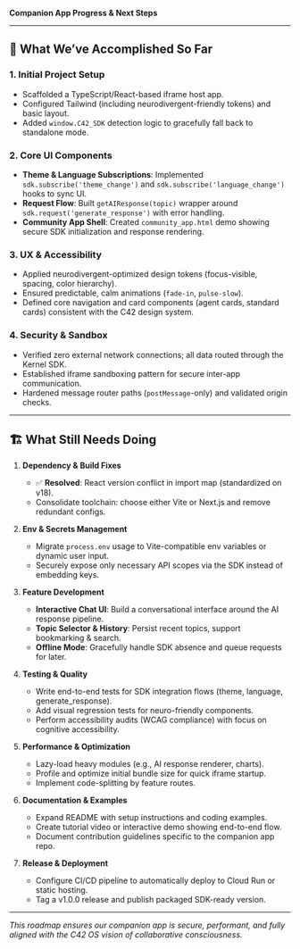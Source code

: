 **Companion App Progress & Next Steps**

---

## 🚀 What We’ve Accomplished So Far

### 1. Initial Project Setup
- Scaffolded a TypeScript/React-based iframe host app.
- Configured Tailwind (including neurodivergent-friendly tokens) and basic layout.
- Added `window.C42_SDK` detection logic to gracefully fall back to standalone mode.  

### 2. Core UI Components
- **Theme & Language Subscriptions**: Implemented `sdk.subscribe('theme_change')` and `sdk.subscribe('language_change')` hooks to sync UI.
- **Request Flow**: Built `getAIResponse(topic)` wrapper around `sdk.request('generate_response')` with error handling.
- **Community App Shell**: Created `community_app.html` demo showing secure SDK initialization and response rendering.

### 3. UX & Accessibility
- Applied neurodivergent-optimized design tokens (focus-visible, spacing, color hierarchy).
- Ensured predictable, calm animations (`fade-in`, `pulse-slow`).
- Defined core navigation and card components (agent cards, standard cards) consistent with the C42 design system.

### 4. Security & Sandbox
- Verified zero external network connections; all data routed through the Kernel SDK.
- Established iframe sandboxing pattern for secure inter-app communication.
- Hardened message router paths (`postMessage`-only) and validated origin checks.

---

## 🏗️ What Still Needs Doing

1. **Dependency & Build Fixes**
   - ✅ **Resolved**: React version conflict in import map (standardized on v18).
   - Consolidate toolchain: choose either Vite or Next.js and remove redundant configs.

2. **Env & Secrets Management**
   - Migrate `process.env` usage to Vite-compatible env variables or dynamic user input.
   - Securely expose only necessary API scopes via the SDK instead of embedding keys.

3. **Feature Development**
   - **Interactive Chat UI**: Build a conversational interface around the AI response pipeline.
   - **Topic Selector & History**: Persist recent topics, support bookmarking & search.
   - **Offline Mode**: Gracefully handle SDK absence and queue requests for later.

4. **Testing & Quality**
   - Write end-to-end tests for SDK integration flows (theme, language, generate_response).
   - Add visual regression tests for neuro-friendly components.
   - Perform accessibility audits (WCAG compliance) with focus on cognitive accessibility.

5. **Performance & Optimization**
   - Lazy-load heavy modules (e.g., AI response renderer, charts).
   - Profile and optimize initial bundle size for quick iframe startup.
   - Implement code-splitting by feature routes.

6. **Documentation & Examples**
   - Expand README with setup instructions and coding examples.
   - Create tutorial video or interactive demo showing end-to-end flow.
   - Document contribution guidelines specific to the companion app repo.

7. **Release & Deployment**
   - Configure CI/CD pipeline to automatically deploy to Cloud Run or static hosting.
   - Tag a v1.0.0 release and publish packaged SDK-ready version.

---

*This roadmap ensures our companion app is secure, performant, and fully aligned with the C42 OS vision of collaborative consciousness.*
